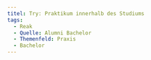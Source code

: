 ```yaml
---
titel: Try: Praktikum innerhalb des Studiums
tags:
  - Reak
  - Quelle: Alumni Bachelor
  - Themenfeld: Praxis
  - Bachelor
---
```

